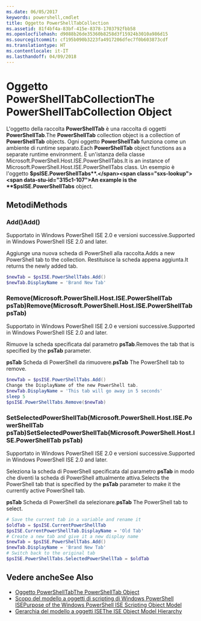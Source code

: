 ```yaml
---
ms.date: 06/05/2017
keywords: powershell,cmdlet
title: Oggetto PowerShellTabCollection
ms.assetid: 81f4bf4a-83bf-415e-8378-1703792fbb58
ms.openlocfilehash: d9088b26de35360b8258d3f15924b3010a986d15
ms.sourcegitcommit: cf195b090b3223fa4917206dfec7f0b603873cdf
ms.translationtype: HT
ms.contentlocale: it-IT
ms.lasthandoff: 04/09/2018
---
```

# <a name="the-powershelltabcollection-object"></a><span data-ttu-id="315c1-103">Oggetto PowerShellTabCollection</span><span class="sxs-lookup"><span data-stu-id="315c1-103">The PowerShellTabCollection Object</span></span>

<span data-ttu-id="315c1-104">L'oggetto della raccolta **PowerShellTab** è una raccolta di oggetti **PowerShellTab**.</span><span class="sxs-lookup"><span data-stu-id="315c1-104">The **PowerShellTab** collection object is a collection of **PowerShellTab** objects.</span></span> <span data-ttu-id="315c1-105">Ogni oggetto **PowerShellTab** funziona come un ambiente di runtime separato.</span><span class="sxs-lookup"><span data-stu-id="315c1-105">Each **PowerShellTab** object functions as a separate runtime environment.</span></span> <span data-ttu-id="315c1-106">È un'istanza della classe Microsoft.PowerShell.Host.ISE.PowerShellTabs.</span><span class="sxs-lookup"><span data-stu-id="315c1-106">It is an instance of Microsoft.PowerShell.Host.ISE.PowerShellTabs class.</span></span> <span data-ttu-id="315c1-107">Un esempio è l'oggetto **$psISE.PowerShellTabs**.</span><span class="sxs-lookup"><span data-stu-id="315c1-107">An example is the **$psISE.PowerShellTabs** object.</span></span>

## <a name="methods"></a><span data-ttu-id="315c1-108">Metodi</span><span class="sxs-lookup"><span data-stu-id="315c1-108">Methods</span></span>

### <a name="add"></a><span data-ttu-id="315c1-109">Add\(\)</span><span class="sxs-lookup"><span data-stu-id="315c1-109">Add\(\)</span></span>

<span data-ttu-id="315c1-110">Supportato in Windows PowerShell ISE 2.0 e versioni successive.</span><span class="sxs-lookup"><span data-stu-id="315c1-110">Supported in Windows PowerShell ISE 2.0 and later.</span></span>

<span data-ttu-id="315c1-111">Aggiunge una nuova scheda di PowerShell alla raccolta.</span><span class="sxs-lookup"><span data-stu-id="315c1-111">Adds a new PowerShell tab to the collection.</span></span> <span data-ttu-id="315c1-112">Restituisce la scheda appena aggiunta.</span><span class="sxs-lookup"><span data-stu-id="315c1-112">It returns the newly added tab.</span></span>

```powershell
$newTab = $psISE.PowerShellTabs.Add()
$newTab.DisplayName = 'Brand New Tab'
```

### <a name="removemicrosoftpowershellhostisepowershelltab-pstab"></a><span data-ttu-id="315c1-113">Remove\(Microsoft.PowerShell.Host.ISE.PowerShellTab psTab\)</span><span class="sxs-lookup"><span data-stu-id="315c1-113">Remove\(Microsoft.PowerShell.Host.ISE.PowerShellTab psTab\)</span></span>

<span data-ttu-id="315c1-114">Supportato in Windows PowerShell ISE 2.0 e versioni successive.</span><span class="sxs-lookup"><span data-stu-id="315c1-114">Supported in Windows PowerShell ISE 2.0 and later.</span></span>

<span data-ttu-id="315c1-115">Rimuove la scheda specificata dal parametro **psTab**.</span><span class="sxs-lookup"><span data-stu-id="315c1-115">Removes the tab that is specified by the **psTab** parameter.</span></span>

<span data-ttu-id="315c1-116">**psTab** Scheda di PowerShell da rimuovere.</span><span class="sxs-lookup"><span data-stu-id="315c1-116">**psTab** The PowerShell tab to remove.</span></span>

```powershell
$newTab = $psISE.PowerShellTabs.Add()
Change the DisplayName of the new PowerShell tab.
$newTab.DisplayName = 'This tab will go away in 5 seconds'
sleep 5
$psISE.PowerShellTabs.Remove($newTab)
```

### <a name="setselectedpowershelltabmicrosoftpowershellhostisepowershelltab-pstab"></a><span data-ttu-id="315c1-117">SetSelectedPowerShellTab\(Microsoft.PowerShell.Host.ISE.PowerShellTab psTab\)</span><span class="sxs-lookup"><span data-stu-id="315c1-117">SetSelectedPowerShellTab\(Microsoft.PowerShell.Host.ISE.PowerShellTab psTab\)</span></span>

<span data-ttu-id="315c1-118">Supportato in Windows PowerShell ISE 2.0 e versioni successive.</span><span class="sxs-lookup"><span data-stu-id="315c1-118">Supported in Windows PowerShell ISE 2.0 and later.</span></span>

<span data-ttu-id="315c1-119">Seleziona la scheda di PowerShell specificata dal parametro **psTab** in modo che diventi la scheda di PowerShell attualmente attiva.</span><span class="sxs-lookup"><span data-stu-id="315c1-119">Selects the PowerShell tab that is specified by the **psTab** parameter to make it the currently active PowerShell tab.</span></span>

<span data-ttu-id="315c1-120">**psTab** Scheda di PowerShell da selezionare.</span><span class="sxs-lookup"><span data-stu-id="315c1-120">**psTab** The PowerShell tab to select.</span></span>

```powershell
# Save the current tab in a variable and rename it
$oldTab = $psISE.CurrentPowerShellTab
$psISE.CurrentPowerShellTab.DisplayName = 'Old Tab'
# Create a new tab and give it a new display name
$newTab = $psISE.PowerShellTabs.Add()
$newTab.DisplayName = 'Brand New Tab'
# Switch back to the original tab
$psISE.PowerShellTabs.SelectedPowerShellTab = $oldTab
```

## <a name="see-also"></a><span data-ttu-id="315c1-121">Vedere anche</span><span class="sxs-lookup"><span data-stu-id="315c1-121">See Also</span></span>

- [<span data-ttu-id="315c1-122">Oggetto PowerShellTab</span><span class="sxs-lookup"><span data-stu-id="315c1-122">The PowerShellTab Object</span></span>](The-PowerShellTab-Object.md)
- [<span data-ttu-id="315c1-123">Scopo del modello a oggetti di scripting di Windows PowerShell ISE</span><span class="sxs-lookup"><span data-stu-id="315c1-123">Purpose of the Windows PowerShell ISE Scripting Object Model</span></span>](Purpose-of-the-Windows-PowerShell-ISE-Scripting-Object-Model.md)
- [<span data-ttu-id="315c1-124">Gerarchia del modello a oggetti ISE</span><span class="sxs-lookup"><span data-stu-id="315c1-124">The ISE Object Model Hierarchy</span></span>](The-ISE-Object-Model-Hierarchy.md)